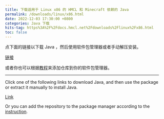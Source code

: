 ```yaml
---
title: 下载适用于 Linux x86 的 HMCL 和 Minecraft 依赖的 Java
permalink: /downloads/linux/x86.html
date: 2022-12-03 17:30:00 +0800
categories: Java 下载
hits-tag: https%3A%2F%2Fdocs.hmcl.net%2Fdownloads%2Flinux%2Fx86.html
toc: false
---
```


点下面的链接以下载 Java ，然后使用软件包管理器或者手动解压安装。

[链接](https://bell-sw.com/pages/downloads/?version=java-21&os=linux&package=jre&bitness=32&architecture=x86#:~:text=All%20versions)

或者你也可以根据[教程](https://docs.bell-sw.com/liberica-jdk/latest/general/install-guide/#linux)来添加仓库到你的软件包管理器。

---

Click one of the following links to download Java, and then use the package or extract it manually to install Java.

[Link](https://bell-sw.com/pages/downloads/?version=java-21&os=linux&package=jre&bitness=32&architecture=x86#:~:text=All%20versions)

Or you can add the repository to the package manager according to the [instruction](https://docs.bell-sw.com/liberica-jdk/latest/general/install-guide/#linux).